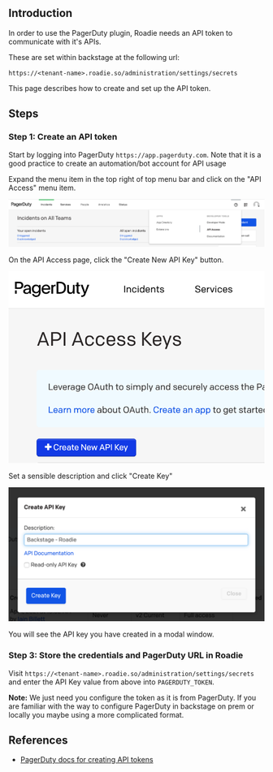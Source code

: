 
## Introduction

In order to use the PagerDuty plugin, Roadie needs an API token to communicate with it's APIs.


These are set within backstage at the following url:

```text
https://<tenant-name>.roadie.so/administration/settings/secrets
```

This page describes how to create and set up the API token.

## Steps

### Step 1: Create an API token

Start by logging into PagerDuty `https://app.pagerduty.com`. Note that it is a good practice to create an automation/bot account for API usage

Expand the menu item in the top right of top menu bar and click on the "API Access" menu item.

   ![API Access menu Item on PagerDuty menu](./create-api-token.png)

On the API Access page, click the "Create New API Key" button.

   ![Create new api key button](./create-new-api-key.png)

Set a sensible description and click "Create Key"

   ![Create key modal](./create-key.png)

You will see the API key you have created in a modal window.

### Step 3: Store the credentials and PagerDuty URL in Roadie

Visit `https://<tenant-name>.roadie.so/administration/settings/secrets` and enter the API Key value from above into `PAGERDUTY_TOKEN`.


**Note:** We just need you configure the token as it is from PagerDuty. If you are familiar with the way to configure PagerDuty in backstage on prem or locally you maybe using a more complicated format.

## References

- [PagerDuty docs for creating API tokens](https://support.pagerduty.com/docs/generating-api-keys)
